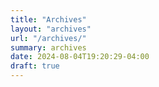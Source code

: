 ```yaml
---
title: "Archives"
layout: "archives"
url: "/archives/"
summary: archives
date: 2024-08-04T19:20:29-04:00
draft: true
---
```

